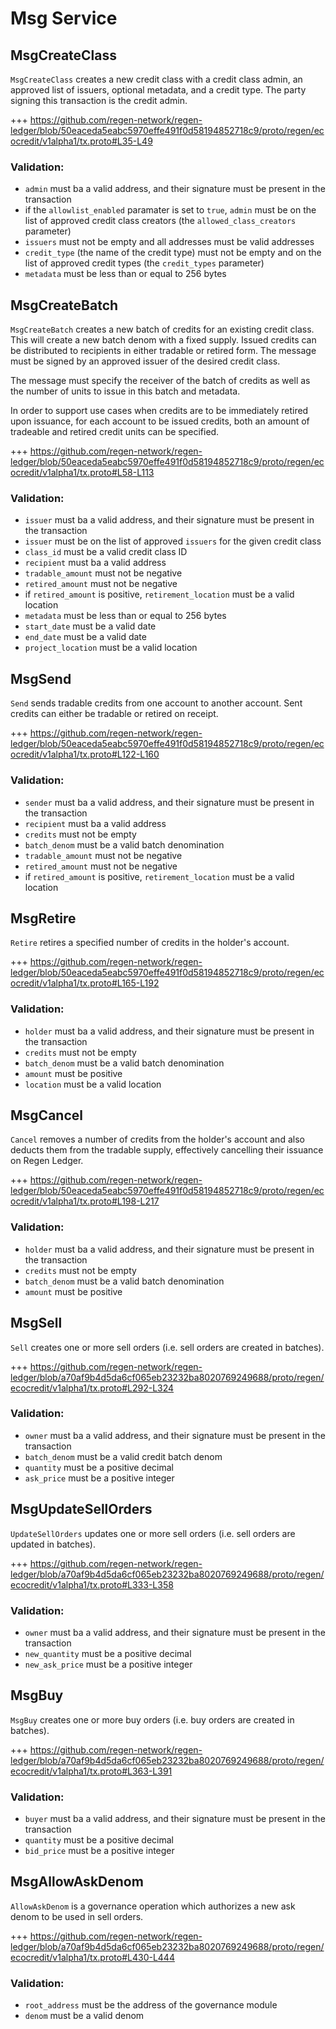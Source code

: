 # Msg Service

## MsgCreateClass

`MsgCreateClass` creates a new credit class with a credit class admin, an approved list of issuers, optional metadata, and a credit type. The party signing this transaction is the credit admin. 

+++ https://github.com/regen-network/regen-ledger/blob/50eaceda5eabc5970effe491f0d58194852718c9/proto/regen/ecocredit/v1alpha1/tx.proto#L35-L49

### Validation:

- `admin` must ba a valid address, and their signature must be present in the transaction
- if the `allowlist_enabled` paramater is set to `true`, `admin` must be on the list of approved credit class creators (the `allowed_class_creators` parameter)
- `issuers` must not be empty and all addresses must be valid addresses 
- `credit_type` (the name of the credit type) must not be empty and on the list of approved credit types (the `credit_types` parameter)
- `metadata` must be less than or equal to 256 bytes

## MsgCreateBatch

`MsgCreateBatch` creates a new batch of credits for an existing credit class. This will create a new batch denom with a fixed supply. Issued credits can be distributed to recipients in either tradable or retired form. The message must be signed by an approved issuer of the desired credit class.

The message must specify the receiver of the batch of credits as well as the number of units to issue in this batch and metadata.

In order to support use cases when credits are to be immediately retired upon issuance, for each account to be issued credits, both an amount of tradeable and retired credit units can be specified.

+++ https://github.com/regen-network/regen-ledger/blob/50eaceda5eabc5970effe491f0d58194852718c9/proto/regen/ecocredit/v1alpha1/tx.proto#L58-L113

### Validation:

- `issuer` must ba a valid address, and their signature must be present in the transaction
- `issuer` must be on the list of approved `issuers` for the given credit class
- `class_id` must be a valid credit class ID
- `recipient` must ba a valid address
- `tradable_amount` must not be negative
- `retired_amount` must not be negative
- if `retired_amount` is positive, `retirement_location` must be a valid location
- `metadata` must be less than or equal to 256 bytes
- `start_date` must be a valid date
- `end_date` must be a valid date
- `project_location` must be a valid location

## MsgSend

`Send` sends tradable credits from one account to another account. Sent credits can either be tradable or retired on receipt.

+++ https://github.com/regen-network/regen-ledger/blob/50eaceda5eabc5970effe491f0d58194852718c9/proto/regen/ecocredit/v1alpha1/tx.proto#L122-L160

### Validation:

- `sender` must ba a valid address, and their signature must be present in the transaction
- `recipient` must ba a valid address
- `credits` must not be empty
- `batch_denom` must be a valid batch denomination
- `tradable_amount` must not be negative
- `retired_amount` must not be negative
- if `retired_amount` is positive, `retirement_location` must be a valid location

## MsgRetire

`Retire` retires a specified number of credits in the holder's account.

+++ https://github.com/regen-network/regen-ledger/blob/50eaceda5eabc5970effe491f0d58194852718c9/proto/regen/ecocredit/v1alpha1/tx.proto#L165-L192

### Validation:

- `holder` must ba a valid address, and their signature must be present in the transaction
- `credits` must not be empty
- `batch_denom` must be a valid batch denomination
- `amount` must be positive
- `location` must be a valid location

## MsgCancel

`Cancel` removes a number of credits from the holder's account and also deducts them from the tradable supply, effectively cancelling their issuance on Regen Ledger.

+++ https://github.com/regen-network/regen-ledger/blob/50eaceda5eabc5970effe491f0d58194852718c9/proto/regen/ecocredit/v1alpha1/tx.proto#L198-L217

### Validation:

- `holder` must ba a valid address, and their signature must be present in the transaction
- `credits` must not be empty
- `batch_denom` must be a valid batch denomination
- `amount` must be positive

## MsgSell

`Sell` creates one or more sell orders (i.e. sell orders are created in batches).

+++ https://github.com/regen-network/regen-ledger/blob/a70af9b4d5da6cf065eb23232ba8020769249688/proto/regen/ecocredit/v1alpha1/tx.proto#L292-L324

### Validation:

- `owner` must ba a valid address, and their signature must be present in the transaction
- `batch_denom` must be a valid credit batch denom
- `quantity` must be a positive decimal
- `ask_price` must be a positive integer

## MsgUpdateSellOrders

`UpdateSellOrders` updates one or more sell orders (i.e. sell orders are updated in batches).

+++ https://github.com/regen-network/regen-ledger/blob/a70af9b4d5da6cf065eb23232ba8020769249688/proto/regen/ecocredit/v1alpha1/tx.proto#L333-L358

### Validation:

- `owner` must ba a valid address, and their signature must be present in the transaction
- `new_quantity` must be a positive decimal
- `new_ask_price` must be a positive integer

## MsgBuy

`MsgBuy` creates one or more buy orders (i.e. buy orders are created in batches).

+++ https://github.com/regen-network/regen-ledger/blob/a70af9b4d5da6cf065eb23232ba8020769249688/proto/regen/ecocredit/v1alpha1/tx.proto#L363-L391

### Validation:

- `buyer` must ba a valid address, and their signature must be present in the transaction
- `quantity` must be a positive decimal
- `bid_price` must be a positive integer

## MsgAllowAskDenom

`AllowAskDenom` is a governance operation which authorizes a new ask denom to be used in sell orders.

+++ https://github.com/regen-network/regen-ledger/blob/a70af9b4d5da6cf065eb23232ba8020769249688/proto/regen/ecocredit/v1alpha1/tx.proto#L430-L444

### Validation:

- `root_address` must be the address of the governance module
- `denom` must be a valid denom
